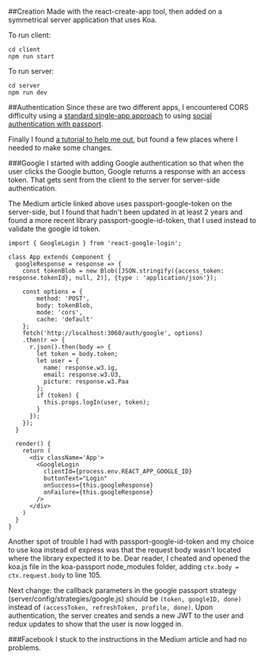 ##Creation
Made with the react-create-app tool, then added on a symmetrical server application that uses Koa.

To run client:
```
cd client
npm run start
```

To run server:
```
cd server
npm run dev
```

##Authentication
Since these are two different apps, I encountered CORS difficulty using a [standard single-app approach](https://mherman.org/blog/user-authentication-with-passport-and-koa/) to using [social authentication with passport](https://scotch.io/tutorials/easy-node-authentication-facebook).

Finally I found [a tutorial to help me out](https://medium.com/@alexanderleon/implement-social-authentication-with-react-restful-api-9b44f4714fa), but found a few places where I needed to make some changes.

###Google
I started with adding Google authentication so that when the user clicks the Google button, Google returns a response with an access token. That gets sent from the client to the server for server-side authentication.

The Medium article linked above uses passport-google-token on the server-side, but I found that hadn't been updated in at least 2 years and found a more recent library passport-google-id-token, that I used instead to validate the google id token.

```
import { GoogleLogin } from 'react-google-login';

class App extends Component {
  googleResponse = response => {
    const tokenBlob = new Blob([JSON.stringify({access_token: response.tokenId}, null, 2)], {type : 'application/json'});

    const options = {
        method: 'POST',
        body: tokenBlob,
        mode: 'cors',
        cache: 'default'
    };
    fetch('http://localhost:3060/auth/google', options)
    .then(r => {
      r.json().then(body => {
        let token = body.token;
        let user = {
          name: response.w3.ig,
          email: response.w3.U3,
          picture: response.w3.Paa
        };
        if (token) {
          this.props.logIn(user, token);
        }
      });
    });
  }

  render() {
    return (
      <div className='App'>
        <GoogleLogin
          clientId={process.env.REACT_APP_GOOGLE_ID}
          buttonText="Login"
          onSuccess={this.googleResponse}
          onFailure={this.googleResponse}
        />
      </div>
    )
  }
}
```

Another spot of trouble I had with passport-google-id-token and my choice to use koa instead of express was that the request body wasn't located where the library expected it to be. Dear reader, I cheated and opened the koa.js file in the koa-passport node_modules folder, adding ```ctx.body = ctx.request.body``` to line 105.

Next change: the callback parameters in the google passport strategy (server/config/strategies/google.js) should be ```(token, googleID, done)``` instead of ```(accessToken, refreshToken, profile, done)```. Upon authentication, the server creates and sends a new JWT to the user and redux updates to show that the user is now logged in.


###Facebook
I stuck to the instructions in the Medium article and had no problems.